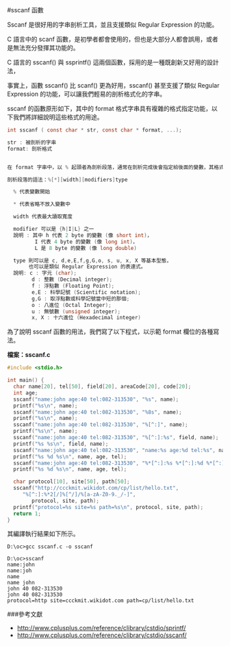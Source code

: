 #sscanf 函數

Sscanf 是很好用的字串剖析工具，並且支援類似 Regular Expression 的功能。

C 語言中的 scanf 函數，是初學者都會使用的，但也是大部分人都會誤用，或者是無法充分發揮其功能的。

C 語言的 sscanf() 與 ssprintf() 這兩個函數，採用的是一種既創新又好用的設計法，

事實上，函數 sscanf() 比 scanf() 更為好用，sscanf() 甚至支援了類似 Regular Expression 的功能，可以讓我們輕易的剖析格式化的字串。

sscanf 的函數原形如下，其中的 format 格式字串具有複雜的格式指定功能，以下我們將詳細說明這些格式的用途。

```c
int sscanf ( const char * str, const char * format, ...);

str : 被剖析的字串
format: 剖析格式


在 format 字串中，以 % 起頭者為剖析段落，通常在剖析完成後會指定給後面的變數，其格式語法如下：

剖析段落的語法：%[*][width][modifiers]type

  % 代表變數開始

  * 代表省略不放入變數中

  width 代表最大讀取寬度

  modifier 可以是 {h|I|L} 之一
  說明 : 其中 h 代表 2 byte 的變數 (像 short int)，
         I 代表 4 byte 的變數 (像 long int)，
         L 是 8 byte 的變數 (像 long double)

  type 則可以是 c, d,e,E,f,g,G,o, s, u, x, X 等基本型態，
       也可以是類似 Regular Expression 的表達式。
  說明: c : 字元 (char); 
        d : 整數 (Decimal integer); 
        f : 浮點數 (Floating Point); 
        e,E : 科學記號 (Scientific notation); 
        g,G : 取浮點數或科學記號當中短的那個; 
        o : 八進位 (Octal Integer); 
        u : 無號數 (unsigned integer); 
        x, X : 十六進位 (Hexadecimal integer)
```

為了說明 sscanf 函數的用法，我們寫了以下程式，以示範 format 欄位的各種寫法。

**檔案：sscanf.c**

```c
#include <stdio.h>

int main() {
  char name[20], tel[50], field[20], areaCode[20], code[20];
  int age;
  sscanf("name:john age:40 tel:082-313530", "%s", name);
  printf("%s\n", name);
  sscanf("name:john age:40 tel:082-313530", "%8s", name);
  printf("%s\n", name);
  sscanf("name:john age:40 tel:082-313530", "%[^:]", name);
  printf("%s\n", name);
  sscanf("name:john age:40 tel:082-313530", "%[^:]:%s", field, name);
  printf("%s %s\n", field, name);
  sscanf("name:john age:40 tel:082-313530", "name:%s age:%d tel:%s", name, &age, tel);
  printf("%s %d %s\n", name, age, tel);
  sscanf("name:john age:40 tel:082-313530", "%*[^:]:%s %*[^:]:%d %*[^:]:%s", name, &age, tel);
  printf("%s %d %s\n", name, age, tel);

  char protocol[10], site[50], path[50];
  sscanf("http://ccckmit.wikidot.com/cp/list/hello.txt", 
     "%[^:]:%*2[/]%[^/]/%[a-zA-Z0-9._/-]", 
        protocol, site, path);
  printf("protocol=%s site=%s path=%s\n", protocol, site, path);
  return 1;
}
```

其編譯執行結果如下所示。

    D:\oc>gcc sscanf.c -o sscanf

    D:\oc>sscanf
    name:john
    name:joh
    name
    name john
    john 40 082-313530
    john 40 082-313530
    protocol=http site=ccckmit.wikidot.com path=cp/list/hello.txt
###參考文獻

* http://www.cplusplus.com/reference/clibrary/cstdio/sprintf/
* http://www.cplusplus.com/reference/clibrary/cstdio/sscanf/
